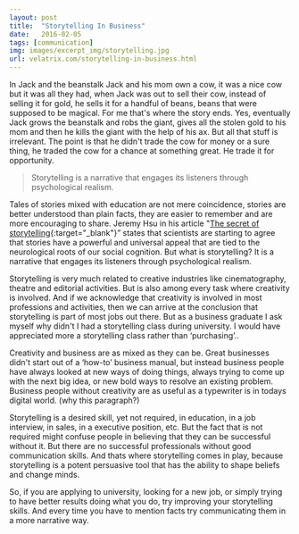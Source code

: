```yaml
---
layout: post
title:  "Storytelling In Business"
date:   2016-02-05
tags: [communication]
img: images/excerpt_img/storytelling.jpg
url: velatrix.com/storytelling-in-business.html
---
```


In Jack and the beanstalk Jack and his mom own a cow, it was a nice cow but it was all they had, when Jack was out to sell their cow, instead of selling it for gold, he sells it for a handful of beans, beans that were supposed to be magical. For me that's where the story ends. Yes, eventually Jack grows the beanstalk and robs the giant, gives all the stolen gold to his mom and then he kills the giant with the help of his ax. But all that stuff is irrelevant. The point is that he didn't trade the cow for money or a sure thing, he traded the cow for a chance at something great. He trade it for opportunity.

> Storytelling is a narrative that engages its listeners through psychological realism.

Tales of stories mixed with education are not mere coincidence, stories are better understood than plain facts, they are easier to remember and are more encouraging to share. Jeremy Hsu in his article "[The secret of storytelling](http://www.scientificamerican.com/article/the-secrets-of-storytelling/){:target="_blank"}” states that scientists are starting to agree that stories have a powerful and universal appeal that are tied to the neurological roots of our social cognition. But what is storytelling? It is a narrative that engages its listeners through psychological realism.

Storytelling is very much related to creative industries like cinematography, theatre and editorial activities. But is also among every task where creativity is involved. And if we acknowledge that creativity is involved in most professions and activities, then we can arrive at the conclusion that storytelling is part of most jobs out there. But as a business graduate I ask myself why didn't I had a storytelling class during university. I would have appreciated more a storytelling class rather than ‘purchasing’..

Creativity and business are as mixed as they can be. Great businesses didn't start out of a ‘how-to’ business manual, but instead business people have always looked at new ways of doing things, always trying to come up with the next big idea, or new bold ways to resolve an existing problem. Business people without creativity are as useful as a typewriter is in todays digital world. (why this paragraph?)

Storytelling is a desired skill, yet not required, in education, in a job interview, in sales, in a executive position, etc. But the fact that is not required might confuse people in believing that they can be successful without it. But there are no successful professionals without good communication skills. And thats where storytelling comes in play, because storytelling is a potent persuasive tool that has the ability to shape beliefs and change minds.

So, if you are applying to university, looking for a new job, or simply trying to have better results doing what you do, try improving your storytelling skills. And every time you have to mention facts try communicating them in a more narrative way.
